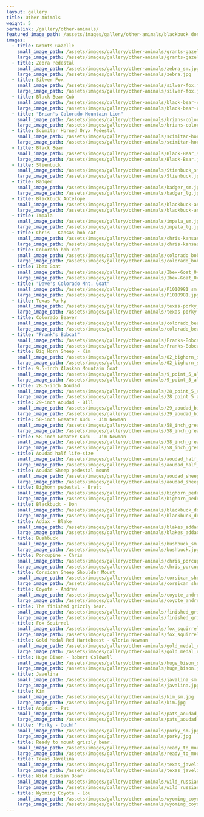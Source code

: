 ```yaml
---
layout: gallery
title: Other Animals
weight: 5
permalink: /gallery/other-animals/
featured_image_path: /assets/images/gallery/other-animals/blackbuck_don_sm.jpg
images:
  - title: Grants Gazelle
    small_image_path: /assets/images/gallery/other-animals/grants-gazelle_sm.jpg
    large_image_path: /assets/images/gallery/other-animals/grants-gazelle.jpg
  - title: Zebra Pedestal
    small_image_path: /assets/images/gallery/other-animals/zebra_sm.jpg
    large_image_path: /assets/images/gallery/other-animals/zebra.jpg
  - title: Silver Fox
    small_image_path: /assets/images/gallery/other-animals/silver-fox.jpg
    large_image_path: /assets/images/gallery/other-animals/silver-fox.jpg
  - title: Black Bear Cub
    small_image_path: /assets/images/gallery/other-animals/black-bear-cub.jpg
    large_image_path: /assets/images/gallery/other-animals/black-bear-cub.jpg
  - title: "Brian's Colorado Mountain Lion"
    small_image_path: /assets/images/gallery/other-animals/brians-colorado-mountain-lion_sm.jpg
    large_image_path: /assets/images/gallery/other-animals/brians-colorado-mountain-lion.jpg
  - title: Scimitar Horned Oryx Pedestal
    small_image_path: /assets/images/gallery/other-animals/scimitar-horned-oryx-pedestal_sm.jpg
    large_image_path: /assets/images/gallery/other-animals/scimitar-horned-oryx-pedestal.jpg
  - title: Black Bear
    small_image_path: /assets/images/gallery/other-animals/Black-Bear_sm.jpg
    large_image_path: /assets/images/gallery/other-animals/Black-Bear.jpg
  - title: Stienbuck
    small_image_path: /assets/images/gallery/other-animals/Stienbuck_sm.jpg
    large_image_path: /assets/images/gallery/other-animals/Stienbuck.jpg
  - title: Badger
    small_image_path: /assets/images/gallery/other-animals/badger_sm.jpg
    large_image_path: /assets/images/gallery/other-animals/badger_lg.jpg
  - title: Blackbuck Antelope
    small_image_path: /assets/images/gallery/other-animals/blackbuck-antelope_sm.jpg
    large_image_path: /assets/images/gallery/other-animals/blackbuck-antelope_lg.jpg
  - title: Impala
    small_image_path: /assets/images/gallery/other-animals/impala_sm.jpg
    large_image_path: /assets/images/gallery/other-animals/impala_lg.jpg
  - title: Chris - Kansas bob cat
    small_image_path: /assets/images/gallery/other-animals/chris-kansas-bob-cat_sm.jpg
    large_image_path: /assets/images/gallery/other-animals/chris-kansas-bob-cat.jpg
  - title: Colorado bob cat
    small_image_path: /assets/images/gallery/other-animals/colorado_bobcat_sm.jpg
    large_image_path: /assets/images/gallery/other-animals/colorado_bobcat.jpg
  - title: Ibex Goat
    small_image_path: /assets/images/gallery/other-animals/Ibex-Goat_04-04-10_sm.jpg
    large_image_path: /assets/images/gallery/other-animals/Ibex-Goat_04-04-10_lg.jpg
  - title: "Dave's Colorado Mnt. Goat"
    small_image_path: /assets/images/gallery/other-animals/P1010981_sm.jpg
    large_image_path: /assets/images/gallery/other-animals/P1010981.jpg
  - title: Texas Porky
    small_image_path: /assets/images/gallery/other-animals/texas-porky_sm.jpg
    large_image_path: /assets/images/gallery/other-animals/texas-porky.jpg
  - title: Colorado Beaver
    small_image_path: /assets/images/gallery/other-animals/colorado_beaver_sm.jpg
    large_image_path: /assets/images/gallery/other-animals/colorado_beaver.jpg
  - title: "Frank's Bobcat"
    small_image_path: /assets/images/gallery/other-animals/Franks-Bobcat_sm.jpg
    large_image_path: /assets/images/gallery/other-animals/Franks-Bobcat.jpg
  - title: Big Horn Sheep - Kim
    small_image_path: /assets/images/gallery/other-animals/02_bighorn_sheep_sm.jpg
    large_image_path: /assets/images/gallery/other-animals/02_bighorn_sheep.jpg
  - title: 9.5-inch Alaskan Mountain Goat
    small_image_path: /assets/images/gallery/other-animals/9_point_5_alaskan_mountain_goat_sm.jpg
    large_image_path: /assets/images/gallery/other-animals/9_point_5_alaskan_mountain_goat.jpg
  - title: 28.5-inch Aoudad
    small_image_path: /assets/images/gallery/other-animals/28_point_5_aoudad_sm.jpg
    large_image_path: /assets/images/gallery/other-animals/28_point_5_aoudad.jpg
  - title: 29-inch Aoudad - Bill
    small_image_path: /assets/images/gallery/other-animals/29_aoudad_bill_sm.jpg
    large_image_path: /assets/images/gallery/other-animals/29_aoudad_bill.jpg
  - title: 58-inch Greater Kudu - Jim Newman
    small_image_path: /assets/images/gallery/other-animals/58_inch_greater_kudu01_sm.jpg
    large_image_path: /assets/images/gallery/other-animals/58_inch_greater_kudu01.jpg
  - title: 58-inch Greater Kudu - Jim Newman
    small_image_path: /assets/images/gallery/other-animals/58_inch_greater_kudu02_sm.jpg
    large_image_path: /assets/images/gallery/other-animals/58_inch_greater_kudu02.jpg
  - title: Aoudad half life-size
    small_image_path: /assets/images/gallery/other-animals/aoudad_half_lifesize_sm.jpg
    large_image_path: /assets/images/gallery/other-animals/aoudad_half_lifesize.jpg
  - title: Aoudad Sheep pedestal mount
    small_image_path: /assets/images/gallery/other-animals/aoudad_sheep_pedestal_mount_sm.jpg
    large_image_path: /assets/images/gallery/other-animals/aoudad_sheep_pedestal_mount.jpg
  - title: Bighorn pedestal - Brett
    small_image_path: /assets/images/gallery/other-animals/bighorn_pedestal_sm.jpg
    large_image_path: /assets/images/gallery/other-animals/bighorn_pedestal.jpg
  - title: Blackbuck - Don
    small_image_path: /assets/images/gallery/other-animals/blackbuck_don_sm.jpg
    large_image_path: /assets/images/gallery/other-animals/blackbuck_don.jpg
  - title: Addax - Blake
    small_image_path: /assets/images/gallery/other-animals/blakes_addax_sm.jpg
    large_image_path: /assets/images/gallery/other-animals/blakes_addax.jpg
  - title: Bushbuck
    small_image_path: /assets/images/gallery/other-animals/bushbuck_sm.jpg
    large_image_path: /assets/images/gallery/other-animals/bushbuck.jpg
  - title: Porcupine - Chris
    small_image_path: /assets/images/gallery/other-animals/chris_porcupine_sm.jpg
    large_image_path: /assets/images/gallery/other-animals/chris_porcupine.jpg
  - title: Corsican Sheep Shoulder Mount
    small_image_path: /assets/images/gallery/other-animals/corsican_sheep_shoulder_mount_sm.jpg
    large_image_path: /assets/images/gallery/other-animals/corsican_sheep_shoulder_mount.jpg
  - title: Coyote - Andrew
    small_image_path: /assets/images/gallery/other-animals/coyote_andrew_sm.jpg
    large_image_path: /assets/images/gallery/other-animals/coyote_andrew.jpg
  - title: The finished grizzly bear.
    small_image_path: /assets/images/gallery/other-animals/finished_grizzly_bear_sm.jpg
    large_image_path: /assets/images/gallery/other-animals/finished_grizzly_bear.jpg
  - title: Fox Squirrel
    small_image_path: /assets/images/gallery/other-animals/fox_squirrel_sm.jpg
    large_image_path: /assets/images/gallery/other-animals/fox_squirrel.jpg
  - title: Gold Medal Red Hartebeest - Gloria Newman
    small_image_path: /assets/images/gallery/other-animals/gold_medal_red_hartebeest_sm.jpg
    large_image_path: /assets/images/gallery/other-animals/gold_medal_red_hartebeest.jpg
  - title: Huge Bison - Robert Coldwell
    small_image_path: /assets/images/gallery/other-animals/huge_bison_sm.jpg
    large_image_path: /assets/images/gallery/other-animals/huge_bison.jpg
  - title: Javelina
    small_image_path: /assets/images/gallery/other-animals/javalina_sm.jpg
    large_image_path: /assets/images/gallery/other-animals/javalina.jpg
  - title: Kim
    small_image_path: /assets/images/gallery/other-animals/kim_sm.jpg
    large_image_path: /assets/images/gallery/other-animals/kim.jpg
  - title: Aoudad - Pat
    small_image_path: /assets/images/gallery/other-animals/pats_aoudad_sm.jpg
    large_image_path: /assets/images/gallery/other-animals/pats_aoudad.jpg
  - title: 'Porky - Ouch!'
    small_image_path: /assets/images/gallery/other-animals/porky_sm.jpg
    large_image_path: /assets/images/gallery/other-animals/porky.jpg
  - title: Ready to mount grizzly bear.
    small_image_path: /assets/images/gallery/other-animals/ready_to_mount_grizzly_bear_sm.jpg
    large_image_path: /assets/images/gallery/other-animals/ready_to_mount_grizzly_bear.jpg
  - title: Texas Javelina
    small_image_path: /assets/images/gallery/other-animals/texas_javelina_sm.jpg
    large_image_path: /assets/images/gallery/other-animals/texas_javelina.jpg
  - title: Wild Russian Boar
    small_image_path: /assets/images/gallery/other-animals/wild_russian_boar_sm.jpg
    large_image_path: /assets/images/gallery/other-animals/wild_russian_boar.jpg
  - title: Wyoming Coyote - Lou
    small_image_path: /assets/images/gallery/other-animals/wyoming_coyote_lou_sm.jpg
    large_image_path: /assets/images/gallery/other-animals/wyoming_coyote_lou.jpg
---
```


